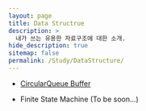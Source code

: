 ```yaml
---
layout: page
title: Data Structrue 
description: >
  내가 쓰는 유용한 자료구조에 대한 소개.
hide_description: true
sitemap: false
permalink: /Study/DataStructure/
---
```


+ [CircularQueue Buffer](./2022-09-12-CircularQueueBuffer.md)

+ Finite State Machine (To be soon...)
